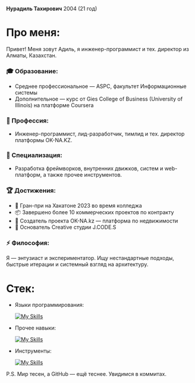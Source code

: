 __Нурадиль Тахирович__ 2004 (21 год)

# Про меня:
Привет! Меня зовут Адиль, я инженер-программист и тех. директор из Алматы, Казахстан.

### 🎓 Образование:
- Среднее профессиональное — ASPC, факультет Информационные системы
- Дополнительное — курс от Gies College of Business (University of Illinois) на платформе Coursera

### 💼 Профессия:
- Инженер-программист, лид-разработчик, тимлид и тех. директор платформы OK-NA.KZ.

### 🧩 Специализация:
- Разработка фреймворков, внутренних движков, систем и web-платформ, а также прочее инструментов.

### 🏆 Достижения:
- 🥇 Гран-при на Хакатоне 2023 во время колледжа
- 📦 Завершено более 10 коммерческих проектов по контракту
- 🚀 Создатель проекта OK-NA.kz — платформа по недвижимости
- 🧠 Основатель Creative студии J.CODE.S

### ⚡ Философия:
Я — энтузиаст и экспериментатор. Ищу нестандартные подходы, быстрые итерации и системный взгляд на архитектуру.

# Стек:
- Языки программирования:

  [![My Skills](https://skillicons.dev/icons?i=php,js,java,py,bootstrap,java)](https://skillicons.dev)

- Прочее навыки:

  [![My Skills](https://skillicons.dev/icons?i=html,css,bootstrap,mysql,ubuntu,jquery,threejs,arduino,firebase,redis)](https://skillicons.dev)

- Инструменты:

  [![My Skills](https://skillicons.dev/icons?i=github,blender,obsidian,vscode,figma,ai,ps,pr,trello,jira)](https://skillicons.dev)

P.S.
Мир тесен, а GitHub — ещё теснее. Увидимся в коммитах.
